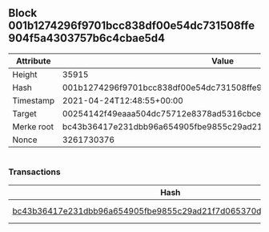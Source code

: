 ## Block 001b1274296f9701bcc838df00e54dc731508ffe904f5a4303757b6c4cbae5d4

Attribute | Value
--- | ---
Height | 35915
Hash | 001b1274296f9701bcc838df00e54dc731508ffe904f5a4303757b6c4cbae5d4
Timestamp | 2021-04-24T12:48:55+00:00
Target | 00254142f49eaaa504dc75712e8378ad5316cbcead634704b3734b6271167cc4
Merke root | bc43b36417e231dbb96a654905fbe9855c29ad21f7d065370d6c8a48ddec8b3f
Nonce | 3261730376

```

```

### Transactions

Hash | Amount
--- | ---
[bc43b36417e231dbb96a654905fbe9855c29ad21f7d065370d6c8a48ddec8b3f](bc43b36417e231dbb96a654905fbe9855c29ad21f7d065370d6c8a48ddec8b3f.md) | 10.00000000 SKEPTI 
